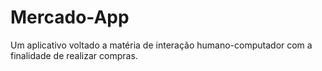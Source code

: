 # Mercado-App
Um aplicativo voltado a matéria de interação humano-computador com a finalidade de realizar compras.
